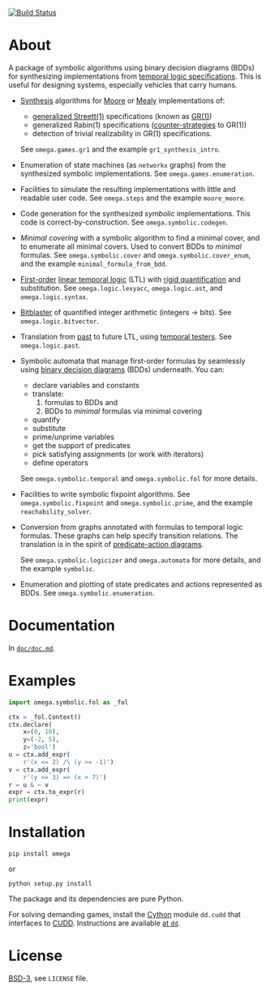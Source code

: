[![Build Status][build_img]][ci]


About
=====

A package of symbolic algorithms using binary decision diagrams (BDDs)
for synthesizing implementations from [temporal logic specifications][specs].
This is useful for designing systems, especially vehicles that carry humans.


- [Synthesis][synthesis] algorithms for [Moore][moore] or [Mealy][mealy]
  implementations of:

  - [generalized Streett(1)][streett1] specifications (known as [GR(1)][gr1])
  - generalized Rabin(1) specifications ([counter-strategies][rabin1] to GR(1))
  - detection of trivial realizability in GR(1) specifications.

  See `omega.games.gr1` and the example `gr1_synthesis_intro`.


- Enumeration of state machines (as `networkx` graphs) from the synthesized
  symbolic implementations. See `omega.games.enumeration`.


- Facilities to simulate the resulting implementations with little and
  readable user code. See `omega.steps` and the example `moore_moore`.


- Code generation for the synthesized *symbolic* implementations.
  This code is correct-by-construction. See `omega.symbolic.codegen`.


- *Minimal covering* with a symbolic algorithm to find a minimal cover, and to
  enumerate all minimal covers. Used to convert BDDs to *minimal* formulas.
  See `omega.symbolic.cover` and `omega.symbolic.cover_enum`, and the
  example `minimal_formula_from_bdd`.


- [First-order][fol] [linear temporal logic][LTL] (LTL) with
  [rigid quantification][rigid quantification] and substitution.
  See `omega.logic.lexyacc`, `omega.logic.ast`, and `omega.logic.syntax`.


- [Bitblaster][bitblasting] of quantified integer arithmetic (integers -> bits).
  See `omega.logic.bitvector`.


- Translation from [past][past LTL] to future LTL, using
  [temporal testers][temporal testers]. See `omega.logic.past`.


- Symbolic automata that manage first-order formulas by seamlessly using
  [binary decision diagrams][bdd] (BDDs) underneath. You can:

  - declare variables and constants
  - translate:
    1. formulas to BDDs and
    2. BDDs to *minimal* formulas via minimal covering
  - quantify
  - substitute
  - prime/unprime variables
  - get the support of predicates
  - pick satisfying assignments (or work with iterators)
  - define operators

  See `omega.symbolic.temporal` and `omega.symbolic.fol` for more details.


- Facilities to write symbolic fixpoint algorithms.
  See `omega.symbolic.fixpoint` and `omega.symbolic.prime`, and the example
  `reachability_solver`.


- Conversion from graphs annotated with formulas to temporal logic formulas.
  These graphs can help specify transition relations.
  The translation is in the spirit of
  [predicate-action diagrams][tla-in-pictures].

  See `omega.symbolic.logicizer` and `omega.automata` for more details, and
  the example `symbolic`.


- Enumeration and plotting of state predicates and actions represented as BDDs.
  See `omega.symbolic.enumeration`.


Documentation
=============

In  [`doc/doc.md`][doc].


Examples
========

```python
import omega.symbolic.fol as _fol

ctx = _fol.Context()
ctx.declare(
    x=(0, 10),
    y=(-2, 5),
    z='bool')
u = ctx.add_expr(
    r'(x <= 2) /\ (y >= -1)')
v = ctx.add_expr(
    r'(y <= 3) => (x > 7)')
r = u & ~ v
expr = ctx.to_expr(r)
print(expr)
```


Installation
============

```
pip install omega
```

or

```
python setup.py install
```

The package and its dependencies are pure Python.

For solving demanding games, install the [Cython][cython] module `dd.cudd`
that interfaces to [CUDD][cudd].
Instructions are available [at `dd`][dd].


License
=======
[BSD-3][bsd3], see `LICENSE` file.


[specs]: https://lamport.azurewebsites.net/tla/book-02-08-08.pdf
[synthesis]: https://doi.org/10.1007/BFb0035748
[moore]: https://web.archive.org/web/20120216141113/http://people.mokk.bme.hu/~kornai/termeszetes/moore_1956.pdf
[mealy]: https://doi.org/10.1002/j.1538-7305.1955.tb03788.x
[streett1]: https://doi.org/10.1016/j.ic.2005.01.006
[gr1]: https://doi.org/10.1007/11609773_24
[rabin1]: https://online.tugraz.at/tug_online/voe_main2.getvolltext?pCurrPk=47554
[fol]: https://en.wikipedia.org/wiki/First-order_logic
[past LTL]: https://doi.org/10.1007/3-540-15648-8_16
[LTL]: https://doi.org/10.1109/SFCS.1977.32
[temporal testers]: https://doi.org/10.1007/978-3-540-69850-0_11
[rigid quantification]: https://doi.org/10.1007/978-1-4612-4222-2
[bitblasting]: https://doi.org/10.1007/978-3-540-74105-3
[bdd]: https://doi.org/10.1109/TC.1986.1676819
[tla-in-pictures]: https://doi.org/10.1109/32.464544
[doc]: https://github.com/tulip-control/omega/blob/main/doc/doc.md
[cython]: https://en.wikipedia.org/wiki/Cython
[cudd]: http://vlsi.colorado.edu/~fabio/CUDD
[dd]: https://github.com/tulip-control/dd#cython-bindings
[bsd3]: https://opensource.org/licenses/BSD-3-Clause

[build_img]: https://github.com/tulip-control/omega/actions/workflows/main.yml/badge.svg?branch=main
[ci]: https://github.com/tulip-control/omega/actions
